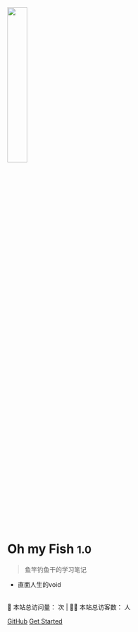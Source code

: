 <img src=https://s2.loli.net/2021/12/14/LrRycegSGZ8bzsn.png width=30% >

# Oh my Fish <small>1.0</small>

> 鱼竿钓鱼干的学习笔记

- 直面人生的void

<html>

</html>
<br>
<span id="busuanzi_container_site_pv" style=''>
    👀 本站总访问量：<span id="busuanzi_value_site_pv"></span> 次
</span>
<span id="busuanzi_container_site_uv" style=''>
    | 🚴‍♂️ 本站总访客数：<span id="busuanzi_value_site_uv"></span> 人
</span>
<br>

[GitHub](https://github.com/PokIsemaine/ohmyinterview/tree/master)
[Get Started](#id=📒内容)

